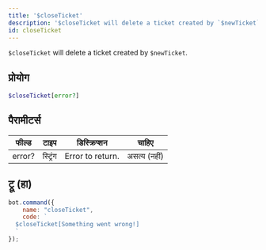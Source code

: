 ```yaml
---
title: '$closeTicket'
description: '$closeTicket will delete a ticket created by `$newTicket`.'
id: closeTicket
---
```


`$closeTicket` will delete a ticket created by `$newTicket`.

## प्रोयोग

```php
$closeTicket[error?]
```

## पैरामीटर्स

| फील्ड  | टाइप     | डिस्क्रिप्शन     |    चाहिए     |
| ------ | -------- | ---------------- |:------------:|
| error? | स्ट्रिंग | Error to return. | असत्य (नहीं) |

## ट्रू (हा)

```javascript
bot.command({
    name: "closeTicket",
    code: `
  $closeTicket[Something went wrong!]
  `
});
```
